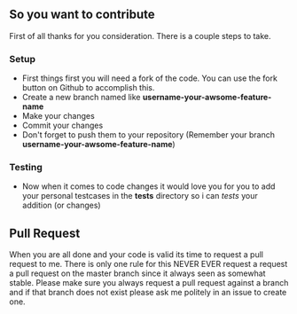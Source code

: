 ## So you want to contribute

First of all thanks for you consideration. There is a couple steps to take.

### Setup

 * First things first you will need a fork of the code. You can use the fork button on Github to accomplish this.
 * Create a new branch named like **username-your-awsome-feature-name**
 * Make your changes
 * Commit your changes
 * Don't forget to push them to your repository (Remember your branch **username-your-awsome-feature-name**)

### Testing

 * Now when it comes to code changes it would love you for you to add your personal testcases in the **tests** directory so i can *tests* your addition (or changes)


## Pull Request

When you are all done and your code is valid its time to request a pull request to me. There is only one rule for this NEVER EVER request a request a pull request on the master
branch since it always seen as somewhat stable. Please make sure you always request a pull request against a branch and if that branch does not exist please ask me politely in
an issue to create one.